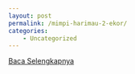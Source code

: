```yaml
---
layout: post
permalink: /mimpi-harimau-2-ekor/
categories:
    - Uncategorized
---
```


[Baca Selengkapnya](/06)